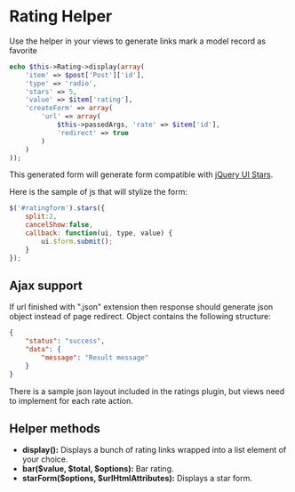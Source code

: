 Rating Helper
=============

Use the helper in your views to generate links mark a model record as favorite

```php
echo $this->Rating->display(array(
	'item' => $post['Post']['id'],
	'type' => 'radio',
	'stars' => 5,
	'value' => $item['rating'],
	'createForm' => array(
		'url' => array(
			$this->passedArgs, 'rate' => $item['id'],
			'redirect' => true
		)
	)
));
```

This generated form will generate form compatible with [jQuery UI Stars](http://plugins.jquery.com/project/Star_Rating_widget).

Here is the sample of js that will stylize the form:

```js
$('#ratingform').stars({
	split:2,
	cancelShow:false,
	callback: function(ui, type, value) {
		ui.$form.submit();
	}
});
```

Ajax support
------------

If url finished with ".json" extension then response should generate json object instead of page redirect.
Object contains the following structure:

```json
{
	"status": "success",
	"data": {
		"message": "Result message"
	}
}
```

There is a sample json layout included in the ratings plugin, but views need to implement for each rate action.

Helper methods
--------------

* **display():** Displays a bunch of rating links wrapped into a list element of your choice.
* **bar($value, $total, $options):** Bar rating.
* **starForm($options, $urlHtmlAttributes):** Displays a star form.
